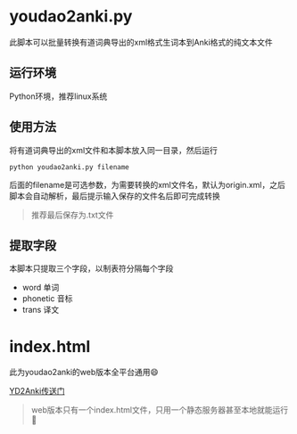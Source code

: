 # youdao2anki.py

此脚本可以批量转换有道词典导出的xml格式生词本到Anki格式的纯文本文件

## 运行环境

Python环境，推荐linux系统

## 使用方法

将有道词典导出的xml文件和本脚本放入同一目录，然后运行

```
python youdao2anki.py filename
```

后面的filename是可选参数，为需要转换的xml文件名，默认为origin.xml，之后脚本会自动解析，最后提示输入保存的文件名后即可完成转换

> 推荐最后保存为.txt文件

## 提取字段

本脚本只提取三个字段，以制表符分隔每个字段

- word 单词
- phonetic 音标
- trans 译文

# index.html

此为youdao2anki的web版本全平台通用:smile:

[YD2Anki传送门](http://yd2anki.nocode.site)

> web版本只有一个index.html文件，只用一个静态服务器甚至本地就能运行:clap:

